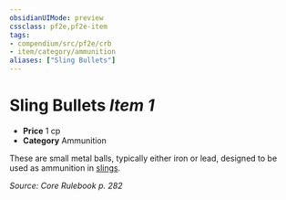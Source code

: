 ```yaml
---
obsidianUIMode: preview
cssclass: pf2e,pf2e-item
tags:
- compendium/src/pf2e/crb
- item/category/ammunition
aliases: ["Sling Bullets"]
---
```

# Sling Bullets *Item 1*  

- **Price** 1 cp
- **Category** Ammunition

These are small metal balls, typically either iron or lead, designed to be used as ammunition in [slings](/compendium/equipment/items/sling.md).

*Source: Core Rulebook p. 282*